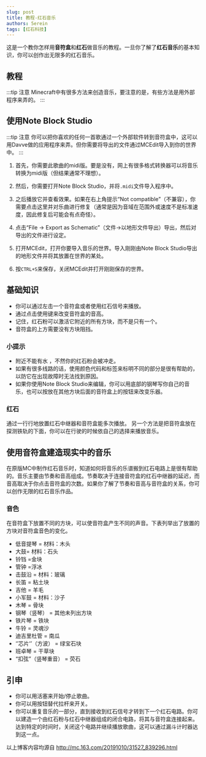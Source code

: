 ```yaml
---
slug: post
title: 教程-红石音乐
authors: 5erein
tags: [红石科技]
---
```


这是一个教你怎样用**音符盒**和**红石**做音乐的教程。一旦你了解了**红石音乐**的基本知识，你可以创作出无限多的红石音乐。
## 教程
:::tip 注意
Minecraft中有很多方法来创造音乐，要注意的是，有些方法是用外部程序来弄的。
:::

## 使用Note Block Studio
:::tip 注意
你可以把你喜欢的任何一首歌通过一个外部软件转到音符盒中，这可以用Davve做的应用程序来弄。但你需要将导出的文件通过MCEdit导入到你的世界中。
:::
1. 首先，你需要此歌曲的midi版。要是没有，网上有很多格式转换器可以将音乐转换为midi版（但结果通常不理想）。

2. 然后，你需要打开Note Block Studio，并将`.midi`文件导入程序中。

3. 之后播放它并查看效果。如果在右上角提示“Not compatible”（不兼容），你需要点击这里并对乐曲进行修复（通常是因为音域在范围外或速度不是标准速度，因此修复后可能会有点奇怪）。

4. 点击“File → Export as Schematic”（文件→以地形文件导出）导出，然后对导出的文件进行设定。

5. 打开MCEdit，打开你要导入音乐的世界。导入刚刚由Note Block Studio导出的地形文件并将其放置在世界的某处。

6. 按`CTRL+S`来保存，关闭MCEdit并打开刚刚保存的世界。

## 基础知识
- 你可以通过左击一个音符盒或者使用红石信号来播放。
- 通过点击使用键来改变音符盒的音高。
- 记住，红石粉可以激活它附近的所有方块，而不是只有一个。
- 音符盒的上方需要没有方块阻挡。
### 小提示
- 附近不能有水 ，不然你的红石粉会被冲走。
- 如果有很多线路的话，使用颜色代码和标签来标明不同的部分是很有帮助的，以防它在出现故障时无法找到原因。
- 如果你使用Note Block Studio来编辑，你可以用底部的钢琴写你自己的音乐，也可以按放在其他方块后面的音符盒上的按钮来改变乐器。
### 红石
通过一行行地放置红石中继器和音符盒能多次播放。 另一个方法是把音符盒放在探测铁轨的下面，你可以在行驶的时候依自己的选择来播放音乐。
## 使用音符盒建造现实中的音乐
在原版MC中制作红石音乐时，知道如何将音乐的乐谱搬到红石电路上是很有帮助的。音乐主要由节奏和音高组成。节奏取决于连接音符盒的红石中继器的延迟，而音高取决于你点击音符盒的次数。如果你了解了节奏和音高与音符盒的关系，你可以创作无限的红石音乐作品。

### 音色
在音符盒下放置不同的方块，可以使音符盒产生不同的声音。下表列举出了放置的方块对音符盒音色的变化。
- 低音提琴 = 材料：木头
- 大鼓= 材料：石头
- 铃铛 =金块
- 管钟 =浮冰
- 击鼓沿 = 材料：玻璃
- 长笛 = 粘土块
- 吉他 = 羊毛
- 小军鼓 = 材料：沙子
- 木琴 = 骨块
- 钢琴（竖琴） = 其他未列出方块
- 铁片琴 = 铁块
- 牛铃 = 灵魂沙
- 迪吉里杜管 = 南瓜
- ‘’芯片‘’（方波） = 绿宝石块
- 班卓琴 = 干草块
- “扣弦”（竖琴重音） = 荧石

## 引申
- 你可以用活塞来开始/停止歌曲。
- 你可以用按钮替代拉杆来开关。
- 你可以重复音乐的一部分，直到接收到红石信号才转到下一个红石电路。你可以建造一个由红石粉与红石中继器组成的闭合电路，将其与音符盒连接起来。达到特定的时间时，关闭这个电路并继续播放歌曲，这可以通过漏斗计时器达到这一点。


以上博客内容均源自 http://mc.163.com/20191010/31527_839296.html